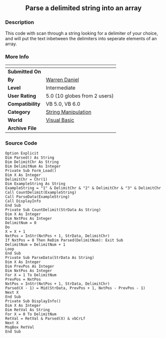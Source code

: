 ﻿<div align="center">

## Parse a delimited string into an array


</div>

### Description

This code with scan through a string looking for a delimiter of your choice, and will put the text inbetween the delimiters into seperate elements of an array.
 
### More Info
 


<span>             |<span>
---                |---
**Submitted On**   |
**By**             |[Warren Daniel](https://github.com/Planet-Source-Code/PSCIndex/blob/master/ByAuthor/warren-daniel.md)
**Level**          |Intermediate
**User Rating**    |5.0 (10 globes from 2 users)
**Compatibility**  |VB 5\.0, VB 6\.0
**Category**       |[String Manipulation](https://github.com/Planet-Source-Code/PSCIndex/blob/master/ByCategory/string-manipulation__1-5.md)
**World**          |[Visual Basic](https://github.com/Planet-Source-Code/PSCIndex/blob/master/ByWorld/visual-basic.md)
**Archive File**   |[](https://github.com/Planet-Source-Code/warren-daniel-parse-a-delimited-string-into-an-array__1-5880/archive/master.zip)





### Source Code

```
Option Explicit
Dim Parsed() As String
Dim DelimitChr As String
Dim DelimitNum As Integer
Private Sub Form_Load()
Dim X As Integer
DelimitChr = Chr(1)
Dim ExampleString As String
ExampleString = "1" & DelimitChr & "2" & DelimitChr & "3" & DelimitChr
Call CountDelimit(ExampleString)
Call ParseData(ExampleString)
Call DisplayInfo
End Sub
Private Sub CountDelimit(StrData As String)
Dim X As Integer
Dim NxtPos As Integer
DelimitNum = 0
Do
X = X + 1
NxtPos = InStr(NxtPos + 1, StrData, DelimitChr)
If NxtPos = 0 Then ReDim Parsed(DelimitNum): Exit Sub
DelimitNum = DelimitNum + 1
Loop
End Sub
Private Sub ParseData(StrData As String)
Dim X As Integer
Dim PrevPos As Integer
Dim NxtPos As Integer
For X = 1 To DelimitNum
PrevPos = NxtPos
NxtPos = InStr(NxtPos + 1, StrData, DelimitChr)
Parsed(X - 1) = Mid(StrData, PrevPos + 1, NxtPos - PrevPos - 1)
Next X
End Sub
Private Sub DisplayInfo()
Dim X As Integer
Dim RetVal As String
For X = 0 To DelimitNum
RetVal = RetVal & Parsed(X) & vbCrLf
Next X
MsgBox RetVal
End Sub
```


